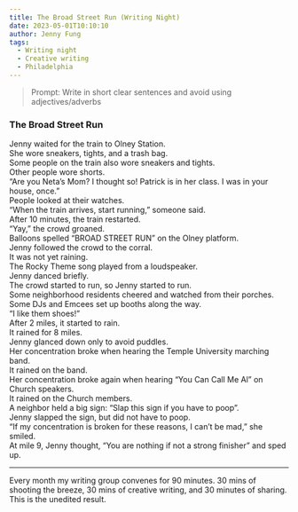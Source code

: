 ```yaml
---
title: The Broad Street Run (Writing Night)
date: 2023-05-01T10:10:10
author: Jenny Fung
tags:
  - Writing night
  - Creative writing
  - Philadelphia
---
```


> Prompt: Write in short clear sentences and avoid using adjectives/adverbs

### The Broad Street Run

Jenny waited for the train to Olney Station.  
She wore sneakers, tights, and a trash bag.  
Some people on the train also wore sneakers and tights.  
Other people wore shorts.  
“Are you Neta’s Mom? I thought so! Patrick is in her class. I was in your house, once.”  
People looked at their watches.  
“When the train arrives, start running,” someone said.  
After 10 minutes, the train restarted.  
“Yay,” the crowd groaned.  
Balloons spelled “BROAD STREET RUN” on the Olney platform.  
Jenny followed the crowd to the corral.  
It was not yet raining.  
The Rocky Theme song played from a loudspeaker.  
Jenny danced briefly.  
The crowd started to run, so Jenny started to run.  
Some neighborhood residents cheered and watched from their porches.  
Some DJs and Emcees set up booths along the way.  
“I like them shoes!”  
After 2 miles, it started to rain.  
It rained for 8 miles.  
Jenny glanced down only to avoid puddles.  
Her concentration broke when hearing the Temple University marching band.  
It rained on the band.  
Her concentration broke again when hearing “You Can Call Me Al” on Church speakers.  
It rained on the Church members.  
A neighbor held a big sign: “Slap this sign if you have to poop”.  
Jenny slapped the sign, but did not have to poop.  
“If my concentration is broken for these reasons, I can’t be mad,” she smiled.  
At mile 9, Jenny thought, “You are nothing if not a strong finisher” and sped up.  

---

Every month my writing group convenes for 90 minutes. 30 mins of shooting the breeze, 30 mins of creative writing, and 30 minutes of sharing. This is the unedited result.
